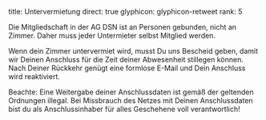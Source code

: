 title: Untervermietung
direct: true
glyphicon: glyphicon-retweet
rank: 5

Die Mitgliedschaft in der AG DSN ist an Personen gebunden, nicht an Zimmer. Daher muss jeder Untermieter selbst Mitglied werden.

Wenn dein Zimmer untervermiet wird, musst Du uns Bescheid geben, damit wir Deinen Anschluss für die Zeit deiner Abwesenheit stillegen können. Nach Deiner Rückkehr genügt eine formlose E-Mail und Dein Anschluss wird reaktiviert.

Beachte: Eine Weitergabe deiner Anschlussdaten ist gemäß der geltenden Ordnungen illegal. Bei Missbrauch des Netzes mit Deinen Anschlussdaten bist du als Anschlussinhaber für alles Geschehene voll verantwortlich!
